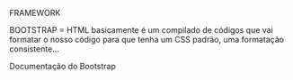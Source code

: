 FRAMEWORK

BOOTSTRAP = HTML
basicamente é um compilado de códigos que vai formatar o nosso código para que tenha um CSS padrão, uma formatação consistente...

<!-- https://getbootstrap.com/docs/5.2/getting-started/introduction/ --> Documentação do Bootstrap
